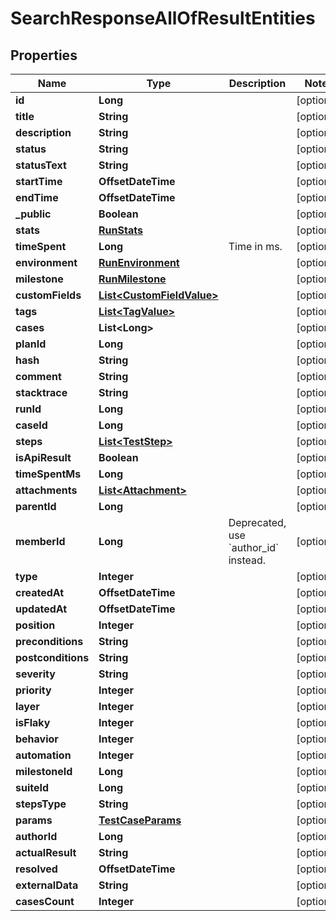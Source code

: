 

# SearchResponseAllOfResultEntities


## Properties

| Name | Type | Description | Notes |
|------------ | ------------- | ------------- | -------------|
|**id** | **Long** |  |  [optional] |
|**title** | **String** |  |  [optional] |
|**description** | **String** |  |  [optional] |
|**status** | **String** |  |  [optional] |
|**statusText** | **String** |  |  [optional] |
|**startTime** | **OffsetDateTime** |  |  [optional] |
|**endTime** | **OffsetDateTime** |  |  [optional] |
|**_public** | **Boolean** |  |  [optional] |
|**stats** | [**RunStats**](RunStats.md) |  |  [optional] |
|**timeSpent** | **Long** | Time in ms. |  [optional] |
|**environment** | [**RunEnvironment**](RunEnvironment.md) |  |  [optional] |
|**milestone** | [**RunMilestone**](RunMilestone.md) |  |  [optional] |
|**customFields** | [**List&lt;CustomFieldValue&gt;**](CustomFieldValue.md) |  |  [optional] |
|**tags** | [**List&lt;TagValue&gt;**](TagValue.md) |  |  [optional] |
|**cases** | **List&lt;Long&gt;** |  |  [optional] |
|**planId** | **Long** |  |  [optional] |
|**hash** | **String** |  |  [optional] |
|**comment** | **String** |  |  [optional] |
|**stacktrace** | **String** |  |  [optional] |
|**runId** | **Long** |  |  [optional] |
|**caseId** | **Long** |  |  [optional] |
|**steps** | [**List&lt;TestStep&gt;**](TestStep.md) |  |  [optional] |
|**isApiResult** | **Boolean** |  |  [optional] |
|**timeSpentMs** | **Long** |  |  [optional] |
|**attachments** | [**List&lt;Attachment&gt;**](Attachment.md) |  |  [optional] |
|**parentId** | **Long** |  |  [optional] |
|**memberId** | **Long** | Deprecated, use &#x60;author_id&#x60; instead. |  [optional] |
|**type** | **Integer** |  |  [optional] |
|**createdAt** | **OffsetDateTime** |  |  [optional] |
|**updatedAt** | **OffsetDateTime** |  |  [optional] |
|**position** | **Integer** |  |  [optional] |
|**preconditions** | **String** |  |  [optional] |
|**postconditions** | **String** |  |  [optional] |
|**severity** | **String** |  |  [optional] |
|**priority** | **Integer** |  |  [optional] |
|**layer** | **Integer** |  |  [optional] |
|**isFlaky** | **Integer** |  |  [optional] |
|**behavior** | **Integer** |  |  [optional] |
|**automation** | **Integer** |  |  [optional] |
|**milestoneId** | **Long** |  |  [optional] |
|**suiteId** | **Long** |  |  [optional] |
|**stepsType** | **String** |  |  [optional] |
|**params** | [**TestCaseParams**](TestCaseParams.md) |  |  [optional] |
|**authorId** | **Long** |  |  [optional] |
|**actualResult** | **String** |  |  [optional] |
|**resolved** | **OffsetDateTime** |  |  [optional] |
|**externalData** | **String** |  |  [optional] |
|**casesCount** | **Integer** |  |  [optional] |



